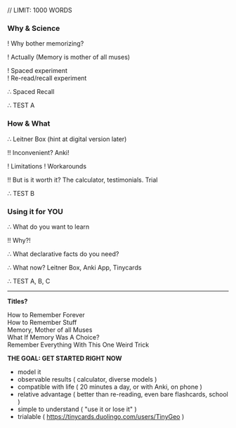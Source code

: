 // LIMIT: 1000 WORDS

### Why & Science

! Why bother memorizing?

! Actually (Memory is mother of all muses)

! Spaced experiment    
! Re-read/recall experiment

∴ Spaced Recall 

∴ TEST A

### How & What

∴ Leitner Box (hint at digital version later)

!! Inconvenient? Anki!

! Limitations ! Workarounds

!! But is it worth it? The calculator, testimonials. Trial

∴ TEST B

### Using it for YOU

∴ What do you want to learn

!! Why?!

∴ What declarative facts do you need?

∴ What now? Leitner Box, Anki App, Tinycards

∴ TEST A, B, C

---

**Titles?**

How to Remember Forever    
How to Remember Stuff    
Memory, Mother of all Muses    
What If Memory Was A Choice?    
Remember Everything With This One Weird Trick

**THE GOAL: GET STARTED RIGHT NOW**

* model it
* observable results ( calculator, diverse models )
* compatible with life ( 20 minutes a day, or with Anki, on phone ) 
* relative advantage ( better than re-reading, even bare flashcards, school )
* simple to understand ( "use it or lose it" )
* trialable ( https://tinycards.duolingo.com/users/TinyGeo )